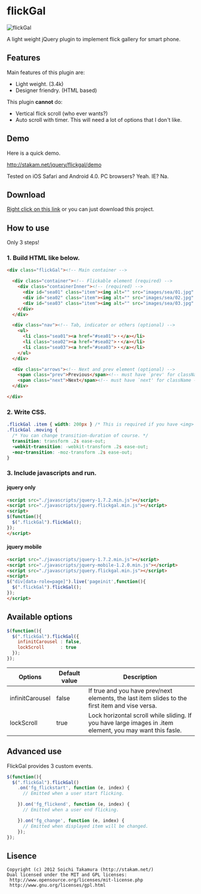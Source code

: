 # flickGal
![flickGal](/piglovesyou/flickGal/raw/master/src/title.png)

A light weight jQuery plugin to implement flick gallery for smart phone.

## Features
Main features of this plugin are:
- Light weight. (3.4k)
- Designer friendry. (HTML based)

This plugin __cannot__ do:
- Vertical flick scroll (who ever wants?)
- Auto scroll with timer. This will need a lot of options that I don't like.

## Demo

Here is a quick demo.

http://stakam.net/jquery/flickgal/demo

Tested on iOS Safari and Android 4.0. PC browsers? Yeah. IE? Na.


## Download
[Right click on this link](https://raw.github.com/piglovesyou/flickGal/master/jquery.flickgal.min.js) or you can just download this project.


## How to use
Only 3 steps!
### 1. Build HTML like below.
```html
<div class="flickGal"><!-- Main container -->

  <div class="container"><!-- Flickable element (required) -->
    <div class="containerInner"><!-- (required) -->
      <div id="sea01" class="item"><img alt="" src="images/sea/01.jpg" /></div><!-- must have `item' for class name -->
      <div id="sea02" class="item"><img alt="" src="images/sea/02.jpg" /></div>
      <div id="sea03" class="item"><img alt="" src="images/sea/03.jpg" /></div>
    </div>
  </div>

  <div class="nav"><!-- Tab, indicator or others (optional) -->
    <ul>
      <li class="sea01"><a href="#sea01">・</a></li>
      <li class="sea02"><a href="#sea02">・</a></li>
      <li class="sea03"><a href="#sea03">・</a></li>
    </ul>
  </div>

  <div class="arrows"><!-- Next and prev element (optional) -->
    <span class="prev">Previous</span><!-- must have `prev' for className -->
    <span class="next">Next</span><!-- must have `next' for className -->
  </div>

</div>
```

### 2. Write CSS.
```css
.flickGal .item { width: 200px } /* This is required if you have <img> element in .item element. */
.flickGal .moving {
  /* You can change transition-duration of course. */
  transition: transform .2s ease-out;
  -webkit-transition: -webkit-transform .2s ease-out;
  -moz-transition: -moz-transform .2s ease-out;
}
```

### 3. Include javascripts and run.

#### jquery only
```html
<script src="./javascripts/jquery-1.7.2.min.js"></script>
<script src="./javascripts/jquery.flickgal.min.js"></script>
<script>
$(function(){
  $(".flickGal").flickGal();
});
</script>
```

#### jquery mobile
```html
<script src="./javascripts/jquery-1.7.2.min.js"></script>
<script src="./javascripts/jquery-mobile-1.2.0.min.js"></script>
<script src="./javascripts/jquery.flickgal.min.js"></script>
<script>
$("div[data-role=page]").live('pageinit',function(){
  $(".flickGal").flickGal();
});
</script>
```

## Available options
```javascript
$(function(){
  $(".flickGal").flickGal({
    infinitCarousel : false,
    lockScroll      : true
  });
});
```
| Options | Default value | Description |
| ------------ | ------------- | ------------ |
| infinitCarousel | false  | If true and you have prev/next elements, the last item slides to the first item and vise versa.  |
| lockScroll | true  | Lock horizontal scroll while sliding. If you have large images in .item element, you may want this fasle. |


## Advanced use
FlickGal provides 3 custom events.
```javascript
$(function(){
  $(".flickGal").flickGal()
    .on('fg_flickstart', function (e, index) {
      // Emitted when a user start flicking.

    }).on('fg_flickend', function (e, index) {
      // Emitted when a user end flicking.

    }).on('fg_change', function (e, index) {
      // Emitted when displayed item will be changed.
    });
});
```


## Lisence
```
Copyright (c) 2012 Soichi Takamura (http://stakam.net/)
Dual licensed under the MIT and GPL licenses:
 http://www.opensource.org/licenses/mit-license.php
 http://www.gnu.org/licenses/gpl.html
```
